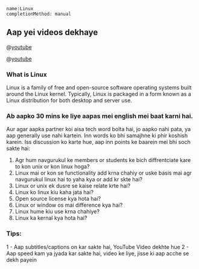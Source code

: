 ```ngMeta
name:Linux
completionMethod: manual
```

## Aap yei videos dekhaye

@[youtube](xRX6ZI_P-LA&vl=en)

@[youtube](IslerGR3Ptc)

### What is Linux
Linux is a family of free and open-source software operating systems built around the Linux kernel. Typically, Linux is packaged in a form known as a Linux distribution for both desktop and server use.

### Ab aapko 30 mins ke liye aapas mei english mei baat karni hai.

Aur agar aapka partner koi aisa tech word bolta hai, jo aapko nahi pata, ya aap generally use nahi kartein. Inn words ko bhi samajhne ki phir koshish karein.
Iss discussion ko karte hue, aap inn points ke baarein mei bhi soch sakte hai:
1. Agr hum navgurukul ke members or students ke bich diffrentciate kare to kon unix or kon linux hoga?
2. Linux mai or kon se functionality add krna chahiy or uske basis mai agr navgurukul linux hai to yaha kya or add kr skte hai?
3. Linux or unix ek dusre se kaise relate krte hai?
4. Linux ko linux kiu kaha jata hai?
5. Open source license kya hota hai?
6. Linux or window os mai difference kya hai?
7. Linux  hume kiu use krna chahiye?
8. Linux ka kernal kya hota hai?

### Tips:
1 - Aap subtitles/captions on kar sakte hai, YouTube Video dekhte hue
2 - Aap speed kam ya jyada kar sakte hai, video ke liye, jisse ki aap acche se dekh payein

